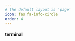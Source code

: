 ```yaml
---
# the default layout is 'page'
icon: fas fa-info-circle
order: 4
---
```


<script src="/assets/scripts/minicoi.js" scope="./"></script>

<script type="module" src="https://cdn.jsdelivr.net/npm/@pyscript/core/dist/core.js"></script>

#### terminal

<script type="mpy" src="/assets/scripts/main.py" async terminal worker></script>